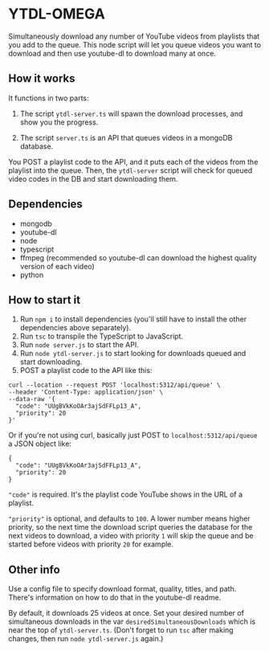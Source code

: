 # YTDL-OMEGA

Simultaneously download any number of YouTube videos from playlists that you add to the queue. This node script will let you queue videos you want to download and then use youtube-dl to download many at once.

## How it works

It functions in two parts: 

1. The script `ytdl-server.ts` will spawn the download processes, and show you the progress.

2. The script `server.ts` is an API that queues videos in a mongoDB database. 

You POST a playlist code to the API, and it puts each of the videos from the playlist into the queue. Then, the `ytdl-server` script will check for queued video codes in the DB and start downloading them. 

## Dependencies

- mongodb
- youtube-dl
- node
- typescript
- ffmpeg (recommended so youtube-dl can download the highest quality version of each video)
- python

## How to start it

1. Run `npm i` to install dependencies (you'll still have to install the other dependencies above separately).
2. Run `tsc` to transpile the TypeScript to JavaScript.
3. Run `node server.js` to start the API.
4. Run `node ytdl-server.js` to start looking for downloads queued and start downloading.
5. POST a playlist code to the API like this:

  ```
  curl --location --request POST 'localhost:5312/api/queue' \
--header 'Content-Type: application/json' \
--data-raw '{
    "code": "UUgBVkKoOAr3ajSdFFLp13_A",
    "priority": 20
}'
  ```

  Or if you're not using curl, basically just POST to `localhost:5312/api/queue` a JSON object like:

  ```
{
    "code": "UUgBVkKoOAr3ajSdFFLp13_A",
    "priority": 20
}
  ```

`"code"` is required. It's the playlist code YouTube shows in the URL of a playlist. 

`"priority"` is optional, and defaults to `100`. A lower number means higher priority, so the next time the download script queries the database for the next videos to download, a video with priority `1` will skip the queue and be started before videos with priority `20` for example.

## Other info

Use a config file to specify download format, quality, titles, and path. There's information on how to do that in the youtube-dl readme.

By default, it downloads 25 videos at once. Set your desired number of simultaneous downloads in the var `desiredSimultaneousDownloads` which is near the top of `ytdl-server.ts`. (Don't forget to run `tsc` after making changes, then run `node ytdl-server.js` again.)
